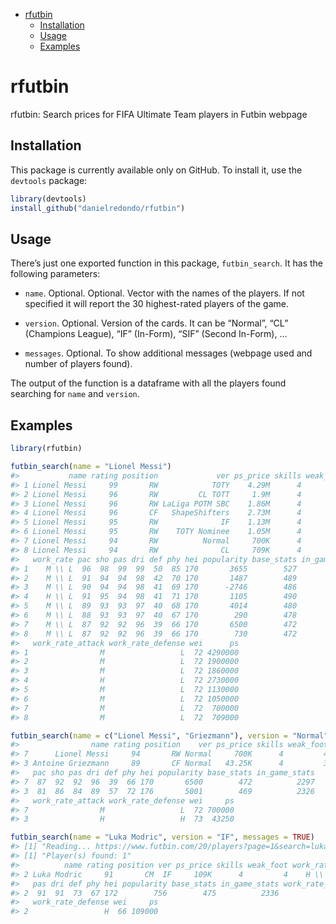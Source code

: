 
  - [rfutbin](#rfutbin)
      - [Installation](#installation)
      - [Usage](#usage)
      - [Examples](#examples)

# rfutbin

rfutbin: Search prices for FIFA Ultimate Team players in Futbin webpage

## Installation

This package is currently available only on GitHub. To install it, use
the `devtools` package:

``` r
library(devtools)
install_github("danielredondo/rfutbin")
```

## Usage

There’s just one exported function in this package, `futbin_search`. It
has the following parameters:

  - `name`. Optional. Optional. Vector with the names of the players. If
    not specified it will report the 30 highest-rated players of the
    game.

  - `version`. Optional. Version of the cards. It can be “Normal”, “CL”
    (Champions League), “IF” (In-Form), “SIF” (Second In-Form), …

  - `messages`. Optional. To show additional messages (webpage used and
    number of players found).

The output of the function is a dataframe with all the players found
searching for `name` and `version`.

## Examples

``` r
library(rfutbin)
```

``` r
futbin_search(name = "Lionel Messi")
#>           name rating position             ver ps_price skills weak_foot
#> 1 Lionel Messi     99       RW            TOTY    4.29M      4         4
#> 2 Lionel Messi     96       RW         CL TOTT     1.9M      4         4
#> 3 Lionel Messi     96       RW LaLiga POTM SBC    1.86M      4         4
#> 4 Lionel Messi     96       CF   ShapeShifters    2.73M      4         4
#> 5 Lionel Messi     95       RW              IF    1.13M      4         4
#> 6 Lionel Messi     95       RW    TOTY Nominee    1.05M      4         4
#> 7 Lionel Messi     94       RW          Normal     700K      4         4
#> 8 Lionel Messi     94       RW              CL     709K      4         4
#>   work_rate pac sho pas dri def phy hei popularity base_stats in_game_stats
#> 1    M \\ L  96  98  99  99  50  85 170       3655        527          2519
#> 2    M \\ L  91  94  94  98  42  70 170       1487        489          2361
#> 3    M \\ L  90  94  94  98  41  69 170      -2746        486          2350
#> 4    H \\ L  91  95  94  98  41  71 170       1105        490          2365
#> 5    M \\ L  89  93  93  97  40  68 170       4014        480          2320
#> 6    M \\ L  88  93  93  97  40  67 170        290        478          2314
#> 7    M \\ L  87  92  92  96  39  66 170       6500        472          2297
#> 8    M \\ L  87  92  92  96  39  66 170        730        472          2297
#>   work_rate_attack work_rate_defense wei      ps
#> 1                M                 L  72 4290000
#> 2                M                 L  72 1900000
#> 3                M                 L  72 1860000
#> 4                H                 L  72 2730000
#> 5                M                 L  72 1130000
#> 6                M                 L  72 1050000
#> 7                M                 L  72  700000
#> 8                M                 L  72  709000
```

``` r
futbin_search(name = c("Lionel Messi", "Griezmann"), version = "Normal")
#>                name rating position    ver ps_price skills weak_foot work_rate
#> 7      Lionel Messi     94       RW Normal     700K      4         4    M \\ L
#> 3 Antoine Griezmann     89       CF Normal   43.25K      4         3    H \\ H
#>   pac sho pas dri def phy hei popularity base_stats in_game_stats
#> 7  87  92  92  96  39  66 170       6500        472          2297
#> 3  81  86  84  89  57  72 176       5001        469          2326
#>   work_rate_attack work_rate_defense wei     ps
#> 7                M                 L  72 700000
#> 3                H                 H  73  43250
```

``` r
futbin_search(name = "Luka Modric", version = "IF", messages = TRUE)
#> [1] "Reading... https://www.futbin.com/20/players?page=1&search=luka+modric"
#> [1] "Player(s) found: 1"
#>          name rating position ver ps_price skills weak_foot work_rate pac sho
#> 2 Luka Modric     91       CM  IF     109K      4         4    H \\ H  75  78
#>   pas dri def phy hei popularity base_stats in_game_stats work_rate_attack
#> 2  91  91  73  67 172        756        475          2336                H
#>   work_rate_defense wei     ps
#> 2                 H  66 109000
```
